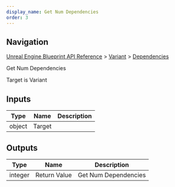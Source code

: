 ```yaml
---
display_name: Get Num Dependencies
order: 3
---
```

## Navigation

[Unreal Engine Blueprint API Reference](https://dev.epicgames.com/documentation/en-us/unreal-engine/BlueprintAPI) > [Variant](https://dev.epicgames.com/documentation/en-us/unreal-engine/BlueprintAPI/Variant) > [Dependencies](https://dev.epicgames.com/documentation/en-us/unreal-engine/BlueprintAPI/Variant/Dependencies)

Get Num Dependencies

Target is Variant

## Inputs

| Type | Name | Description |
| --- | --- | --- |
| object | Target |  |

## Outputs

| Type | Name | Description |
| --- | --- | --- |
| integer | Return Value | Get Num Dependencies |
